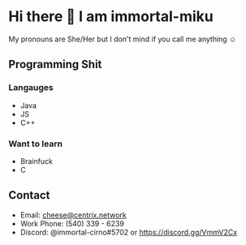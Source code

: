 # Hi there 👋 I am immortal-miku 

<!--
**immortal-miku/immortal-miku** is a ✨ _special_ ✨ repository because its `README.md` (this file) appears on your GitHub profile.
!-->
My pronouns are She/Her but I don't mind if you call me anything ☺

## Programming Shit

### Langauges
- Java
- JS
- C++
### Want to learn
- Brainfuck
- C
<!--
## The golden rule
```js
if (!viewer.hasDepression) {
  life.live.toFullest();
} else {
  see.psychiatrist();
}
```
!-->
## Contact
- Email: cheese@centrix.network
- Work Phone: (540) 339 - 6239
- Discord: @immortal-cirno#5702 or https://discord.gg/VmmV2Cx
